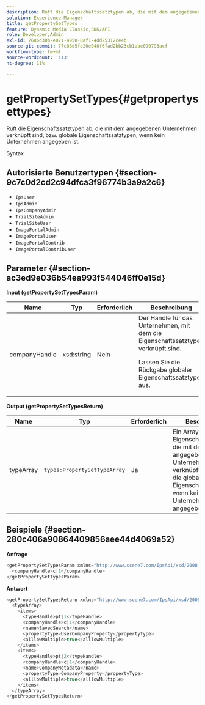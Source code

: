 ```yaml
---
description: Ruft die Eigenschaftssatztypen ab, die mit dem angegebenen Unternehmen verknüpft sind, bzw. globale Eigenschaftssatztypen, wenn kein Unternehmen angegeben ist.
solution: Experience Manager
title: getPropertySetTypes
feature: Dynamic Media Classic,SDK/API
role: Developer,Admin
exl-id: 7686d30b-e071-4950-8af1-4dd25312ce4b
source-git-commit: 77c88d5fe20e048f6fad2bb23cb1abe090793acf
workflow-type: tm+mt
source-wordcount: '113'
ht-degree: 11%

---
```


# getPropertySetTypes{#getpropertysettypes}

Ruft die Eigenschaftssatztypen ab, die mit dem angegebenen Unternehmen verknüpft sind, bzw. globale Eigenschaftssatztypen, wenn kein Unternehmen angegeben ist.

Syntax

## Autorisierte Benutzertypen {#section-9c7c0d2cd2c94dfca3f96774b3a9a2c6}

* `IpsUser`
* `IpsAdmin`
* `IpsCompanyAdmin`
* `TrialSiteAdmin`
* `TrialSiteUser`
* `ImagePortalAdmin`
* `ImagePortalUser`
* `ImagePortalContrib`
* `ImagePortalContribUser`

## Parameter {#section-ac3ed9e036b54ea993f544046ff0e15d}

**Input (getPropertySetTypesParam)**

<table id="table_2590368FEEF04AD4B074412CBBA90F88"> 
 <thead> 
  <tr> 
   <th colname="col1" class="entry"> Name </th> 
   <th colname="col2" class="entry"> Typ </th> 
   <th colname="col3" class="entry"> Erforderlich </th> 
   <th colname="col4" class="entry"> Beschreibung </th> 
  </tr> 
 </thead>
 <tbody> 
  <tr> 
   <td colname="col1"> <span class="codeph"> <span class="varname"> companyHandle</span> </span> </td> 
   <td colname="col2"> <span class="codeph"> xsd:string</span> </td> 
   <td colname="col3"> Nein </td> 
   <td colname="col4">Der Handle für das Unternehmen, mit dem die Eigenschaftssatztypen verknüpft sind. <p>Lassen Sie die Rückgabe globaler Eigenschaftssatztypen aus. </p> </td> 
  </tr> 
 </tbody> 
</table>

**Output (getPropertySetTypesReturn)**

| Name | Typ | Erforderlich | Beschreibung |
|---|---|---|---|
| typeArray | `types:PropertySetTypeArray` | Ja | Ein Array von Eigenschaftssatztypen, die mit dem angegebenen Unternehmen verknüpft sind, oder die globalen Eigenschaftssatztypen, wenn kein Unternehmen angegeben wurde. |

## Beispiele {#section-280c406a90864409856aee44d4069a52}

**Anfrage**

```java
<getPropertySetTypesParam xmlns="http://www.scene7.com/IpsApi/xsd/2008-01-15">
  <companyHandle>c|1</companyHandle>
</getPropertySetTypesParam>
```

**Antwort**

```java
<getPropertySetTypesReturn xmlns="http://www.scene7.com/IpsApi/xsd/2008-01-15">
  <typeArray>
    <items>
      <typeHandle>pt|1</typeHandle>
      <companyHandle>c|1</companyHandle>
      <name>SavedSearch</name>
      <propertyType>UserCompanyProperty</propertyType>
      <alllowMultiple>true</alllowMultiple>
    </items>
    <items>
      <typeHandle>pt|2</typeHandle>
      <companyHandle>c|1</companyHandle>
      <name>CompanyMetadata</name>
      <propertyType>CompanyProperty</propertyType>
      <alllowMultiple>true</alllowMultiple>
    </items>
  </typeArray>
</getPropertySetTypesReturn>
```
